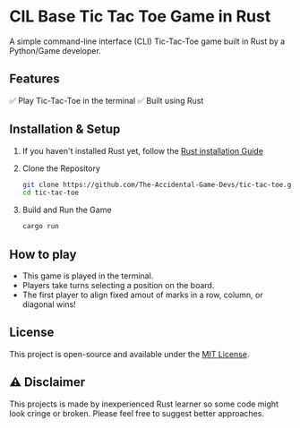 # CIL Base Tic Tac Toe Game in Rust

A simple command-line interface (CLI) Tic-Tac-Toe game built in Rust by a Python/Game developer.

## Features

✅ Play Tic-Tac-Toe in the terminal
✅ Built using Rust

## Installation & Setup

1. If you haven't installed Rust yet, follow the [Rust installation Guide](https://www.rust-lang.org/tools/install)
2. Clone the Repository

   ```bash
   git clone https://github.com/The-Accidental-Game-Devs/tic-tac-toe.git
   cd tic-tac-toe
   ```
3. Build and Run the Game

   ```bash
   cargo run
   ```

## How to play

- This game is played in the terminal.
- Players take turns selecting a position on the board.
- The first player to align fixed amout of marks in a row, column, or diagonal wins!

## License

This project is open-source and available under the [MIT License](LICENSE).


## ⚠️ Disclaimer

This projects is made by inexperienced Rust learner so some code might look cringe or broken.
Please feel free to suggest better approaches.
